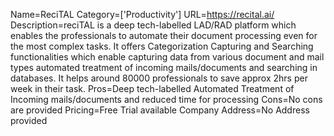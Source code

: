 Name=ReciTAL
Category=['Productivity']
URL=https://recital.ai/
Description=reciTAL is a deep tech-labelled LAD/RAD platform which enables the professionals to automate their document processing even for the most complex tasks. It offers Categorization Capturing and Searching functionalities which enable capturing data from various document and mail types automated treatment of incoming mails/documents and searching in databases. It helps around 80000 professionals to save approx 2hrs per week in their task.
Pros=Deep tech-labelled Automated Treatment of Incoming mails/documents and reduced time for processing
Cons=No cons are provided
Pricing=Free Trial available
Company Address=No Address provided
